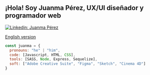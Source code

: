 <h2> ¡Hola! Soy Juanma Pérez, UX/UI diseñador y programador web</h2>

[![Linkedin: Juanma Pérez](https://img.shields.io/badge/-juanmapérez-blue?style=flat-square&logo=Linkedin&logoColor=white&link=https://www.linkedin.com/in/juanmaperezpauso/)](https://www.linkedin.com/in/juanmaperezpauso/)

[English version](https://github.com/JuanmaPauso/JuanmaPauso/blob/main/README.md)



```javascript
const juanma = {
  pronouns: "he" | "him",
  code: [Javascript, HTML, CSS],
  tools: [SASS, Node, Express, Sequelize],
  soft: ["Adobe Creative Suite", "Figma", "Sketch", "Cinema 4D"]
}
```

